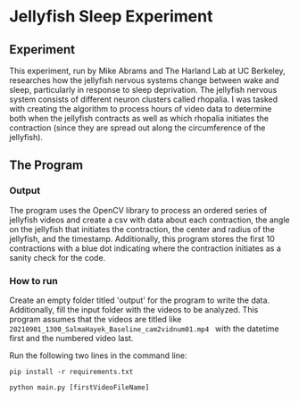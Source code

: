 # Jellyfish Sleep Experiment
## Experiment
This experiment, run by Mike Abrams and The Harland Lab at UC Berkeley, researches how the jellyfish nervous systems change between wake and sleep, particularly in response to sleep deprivation. The jellyfish nervous system consists of different neuron clusters called rhopalia. I was tasked with creating the algorithm to process hours of video data to determine both when the jellyfish contracts as well as which rhopalia initiates the contraction (since they are spread out along the circumference of the jellyfish). 
## The Program
### Output
The program uses the OpenCV library to process an ordered series of jellyfish videos and create a csv with data about each contraction, the angle on the jellyfish that initiates the contraction, the center and radius of the jellyfish, and the timestamp. Additionally, this program stores the first 10 contractions with a blue dot indicating where the contraction initiates as a sanity check for the code.
### How to run
Create an empty folder titled 'output' for the program to write the data. Additionally, fill the input folder with the videos to be analyzed. This program assumes that the videos are titled like `20210901_1300_SalmaHayek_Baseline_cam2vidnum01.mp4 ` with the datetime first and the numbered video last.

Run the following two lines in the command line:

`pip install -r requirements.txt`

`python main.py [firstVideoFileName] `


